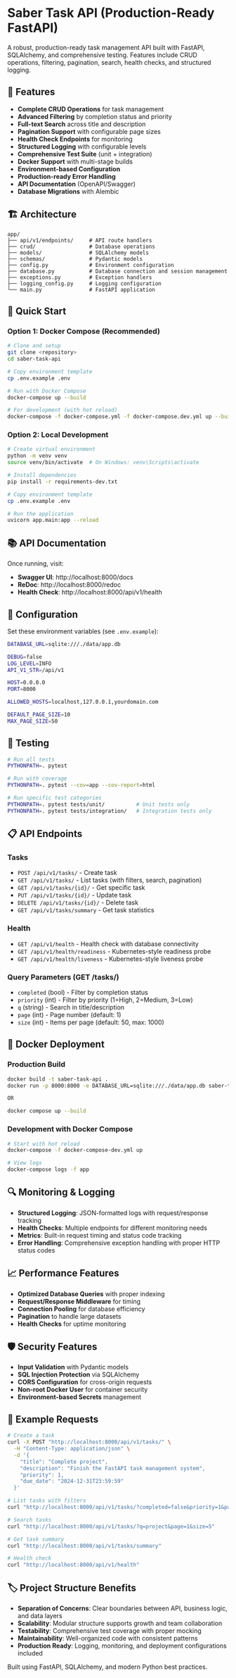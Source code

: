 # Saber Task API (Production-Ready FastAPI)

A robust, production-ready task management API built with FastAPI, SQLAlchemy, and comprehensive testing. Features include CRUD operations, filtering, pagination, search, health checks, and structured logging.

## 🚀 Features

- **Complete CRUD Operations** for task management
- **Advanced Filtering** by completion status and priority
- **Full-text Search** across title and description
- **Pagination Support** with configurable page sizes
- **Health Check Endpoints** for monitoring
- **Structured Logging** with configurable levels
- **Comprehensive Test Suite** (unit + integration)
- **Docker Support** with multi-stage builds
- **Environment-based Configuration**
- **Production-ready Error Handling**
- **API Documentation** (OpenAPI/Swagger)
- **Database Migrations** with Alembic

## 🏗️ Architecture

```
app/
├── api/v1/endpoints/     # API route handlers
├── crud/                 # Database operations
├── models/               # SQLAlchemy models
├── schemas/              # Pydantic models
├── config.py             # Environment configuration
├── database.py           # Database connection and session management
├── exceptions.py         # Exception handlers
├── logging_config.py     # Logging configuration
└── main.py               # FastAPI application
```

## 🚀 Quick Start

### Option 1: Docker Compose (Recommended)

```bash
# Clone and setup
git clone <repository>
cd saber-task-api

# Copy environment template
cp .env.example .env

# Run with Docker Compose
docker-compose up --build

# For development (with hot reload)
docker-compose -f docker-compose.yml -f docker-compose.dev.yml up --build
```

### Option 2: Local Development

```bash
# Create virtual environment
python -m venv venv
source venv/bin/activate  # On Windows: venv\Scripts\activate

# Install dependencies
pip install -r requirements-dev.txt

# Copy environment template
cp .env.example .env

# Run the application
uvicorn app.main:app --reload
```

## 📚 API Documentation

Once running, visit:
- **Swagger UI**: http://localhost:8000/docs
- **ReDoc**: http://localhost:8000/redoc
- **Health Check**: http://localhost:8000/api/v1/health

## 🔧 Configuration

Set these environment variables (see `.env.example`):

```bash
DATABASE_URL=sqlite:///./data/app.db

DEBUG=false
LOG_LEVEL=INFO
API_V1_STR=/api/v1

HOST=0.0.0.0
PORT=8000

ALLOWED_HOSTS=localhost,127.0.0.1,yourdomain.com

DEFAULT_PAGE_SIZE=10
MAX_PAGE_SIZE=50
```

## 🧪 Testing

```bash
# Run all tests
PYTHONPATH=. pytest

# Run with coverage
PYTHONPATH=. pytest --cov=app --cov-report=html

# Run specific test categories
PYTHONPATH=. pytest tests/unit/          # Unit tests only
PYTHONPATH=. pytest tests/integration/   # Integration tests only
```

## 📋 API Endpoints

### Tasks
- `POST /api/v1/tasks/` - Create task
- `GET /api/v1/tasks/` - List tasks (with filters, search, pagination)
- `GET /api/v1/tasks/{id}/` - Get specific task
- `PUT /api/v1/tasks/{id}/` - Update task
- `DELETE /api/v1/tasks/{id}/` - Delete task
- `GET /api/v1/tasks/summary` - Get task statistics

### Health
- `GET /api/v1/health` - Health check with database connectivity
- `GET /api/v1/health/readiness` - Kubernetes-style readiness probe
- `GET /api/v1/health/liveness` - Kubernetes-style liveness probe

### Query Parameters (GET /tasks/)
- `completed` (bool) - Filter by completion status
- `priority` (int) - Filter by priority (1=High, 2=Medium, 3=Low)
- `q` (string) - Search in title/description
- `page` (int) - Page number (default: 1)
- `size` (int) - Items per page (default: 50, max: 1000)

## 🐳 Docker Deployment

### Production Build
```bash
docker build -t saber-task-api .
docker run -p 8000:8000 -e DATABASE_URL=sqlite:///./data/app.db saber-task-api

OR

docker compose up --build
```

### Development with Docker Compose
```bash
# Start with hot reload
docker-compose -f docker-compose-dev.yml up

# View logs
docker-compose logs -f app
```

## 🔍 Monitoring & Logging

- **Structured Logging**: JSON-formatted logs with request/response tracking
- **Health Checks**: Multiple endpoints for different monitoring needs
- **Metrics**: Built-in request timing and status code tracking
- **Error Handling**: Comprehensive exception handling with proper HTTP status codes

## 📈 Performance Features

- **Optimized Database Queries** with proper indexing
- **Request/Response Middleware** for timing
- **Connection Pooling** for database efficiency
- **Pagination** to handle large datasets
- **Health Checks** for uptime monitoring

## 🛡️ Security Features

- **Input Validation** with Pydantic models
- **SQL Injection Protection** via SQLAlchemy
- **CORS Configuration** for cross-origin requests
- **Non-root Docker User** for container security
- **Environment-based Secrets** management

## 📝 Example Requests

```bash
# Create a task
curl -X POST "http://localhost:8000/api/v1/tasks/" \
  -H "Content-Type: application/json" \
  -d '{
    "title": "Complete project",
    "description": "Finish the FastAPI task management system",
    "priority": 1,
    "due_date": "2024-12-31T23:59:59"
  }'

# List tasks with filters
curl "http://localhost:8000/api/v1/tasks/?completed=false&priority=1&page=1&size=10"

# Search tasks
curl "http://localhost:8000/api/v1/tasks/?q=project&page=1&size=5"

# Get task summary
curl "http://localhost:8000/api/v1/tasks/summary"

# Health check
curl "http://localhost:8000/api/v1/health"
```

## 🏷️ Project Structure Benefits

- **Separation of Concerns**: Clear boundaries between API, business logic, and data layers
- **Scalability**: Modular structure supports growth and team collaboration  
- **Testability**: Comprehensive test coverage with proper mocking
- **Maintainability**: Well-organized code with consistent patterns
- **Production Ready**: Logging, monitoring, and deployment configurations included

Built using FastAPI, SQLAlchemy, and modern Python best practices.
